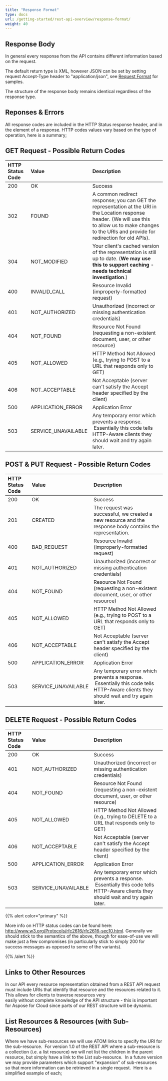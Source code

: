 ```yaml
---
title: "Response Format"
type: docs
url: /getting-started/rest-api-overview/response-format/
weight: 40
---
```


## Response Body
In general every response from the API contains different information based on the request.

The default return type is XML, however JSON can be set by setting request Accept-Type header to "application/json", see [Request Format](/request-format-html/) for samples.

The structure of the response body remains identical regardless of the response type.

## Reponses & Errors
All response codes are included in the HTTP Status response header, and in the *<error>* element of a response. HTTP codes values vary based on the type of operation, here is a summary;

## GET Request - Possible Return Codes

|**HTTP Status Code**|**<status> Value**|**Description**|
| :- | :- | :- |
|200|OK|Success|
|302|FOUND|A common redirect response; you can GET the representation at the URI in the Location response header. (We will use this to allow us to make changes to the URIs and provide for redirection for old APIs).|
|304|NOT_MODIFIED|Your client's cached version of the representation is still up to date. (**We may use this to support caching - needs technical investigation**.)|
|400|INVALID_CALL|Resource Invalid (improperly-formatted request)|
|401|NOT_AUTHORIZED|Unauthorized (incorrect or missing authentication credentials)|
|404|NOT_FOUND |Resource Not Found (requesting a non-existent document, user, or other resource)|
|405|NOT_ALLOWED|HTTP Method Not Allowed (e.g., trying to POST to a URL that responds only to GET)|
|406|NOT_ACCEPTABLE|Not Acceptable (server can't satisfy the Accept header specified by the client)|
|500|APPLICATION_ERROR|Application Error|
|503|SERVICE_UNAVAILABLE|Any temporary error which prevents a response.  Essentially this code tells HTTP-Aware clients they should wait and try again later.|

## POST & PUT Request - Possible Return Codes

|**HTTP Status Code**|**<status> Value**|**Description**|
| :- | :- | :- |
|200|OK|Success|
|201|CREATED|The request was successful, we created a new resource and the response body contains the representation.|
|400|BAD_REQUEST |Resource Invalid (improperly-formatted request)|
|401|NOT_AUTHORIZED|Unauthorized (incorrect or missing authentication credentials)|
|404|NOT_FOUND |Resource Not Found (requesting a non-existent document, user, or other resource)|
|405|NOT_ALLOWED|HTTP Method Not Allowed (e.g., trying to POST to a URL that responds only to GET)|
|406|NOT_ACCEPTABLE|Not Acceptable (server can't satisfy the Accept header specified by the client)|
|500|APPLICATION_ERROR|Application Error|
|503|SERVICE_UNAVAILABLE|Any temporary error which prevents a response.  Essentially this code tells HTTP-Aware clients they should wait and try again later.|

## DELETE Request - Possible Return Codes

|**HTTP Status Code**|**<status> Value**|**Description**|
| :- | :- | :- |
|200|OK|Success|
|401|NOT_AUTHORIZED|Unauthorized (incorrect or missing authentication credentials)|
|404|NOT_FOUND |Resource Not Found (requesting a non-existent document, user, or other resource)|
|405|NOT_ALLOWED|HTTP Method Not Allowed (e.g., trying to DELETE to a URL that responds only to GET)|
|406|NOT_ACCEPTABLE|Not Acceptable (server can't satisfy the Accept header specified by the client)|
|500|APPLICATION_ERROR|Application Error|
|503|SERVICE_UNAVAILABLE|Any temporary error which prevents a response.  Essentially this code tells HTTP-Aware clients they should wait and try again later.|

{{% alert color="primary" %}} 

More info on HTTP status codes can be found here: <http://www.w3.org/Protocols/rfc2616/rfc2616-sec10.html>. Generally we should stick to the semantics of the above, though for ease-of-use we will make just a few compromises (in particularly stick to simply 200 for success messages as opposed to some of the variants).

{{% /alert %}} 

## Links to Other Resources
In our API every resource representation obtained from a REST API request must include URIs that identify that resource and the resources related to it. This allows for clients to traverse resources very easily without complete knowledge of the API structure - this is important for Aspose for Cloud since parts of our REST structure will be dynamic.

## List Resources & Resources (with Sub-Resources)
Where we have sub-resources we will use ATOM links to specify the URI for the sub-resource.  For version 1.0 of the REST API where a sub-resource is a collection (i.e. a list resource) we will not list the children in the parent resource, but simply have a link to the List sub-resource.  In a future version we may provide parameters which support "expansion" of sub-resources so that more information can be retrieved in a single request.  Here is a simplified example of each;
